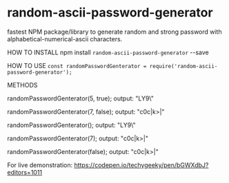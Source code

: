 # random-ascii-password-generator
fastest NPM package/library to generate random and strong password with alphabetical-numerical-ascii characters.


HOW TO INSTALL
npm install `random-ascii-password-generator` --save

HOW TO USE
`const randomPasswordGenterator = require('random-ascii-password-generator');`

METHODS

randomPasswordGenterator(5, true); 
output: "LY9\\"

randomPasswordGenterator(7, false);
output: "c0c|k>|"

randomPasswordGenterator(); 
output: "LY9\\"

randomPasswordGenterator(7);
output: "c0c|k>|"

randomPasswordGenterator(false);
output: "c0c|k>|"

For live demonstration:
https://codepen.io/techygeeky/pen/bGWXdbJ?editors=1011
